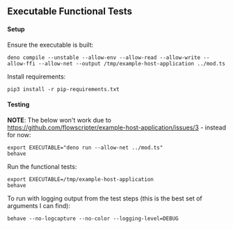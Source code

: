 ## Executable Functional Tests

#### Setup

Ensure the executable is built:

    deno compile --unstable --allow-env --allow-read --allow-write --allow-ffi --allow-net --output /tmp/example-host-application ../mod.ts

Install requirements:

    pip3 install -r pip-requirements.txt

#### Testing

**NOTE**: The below won't work due to
https://github.com/flowscripter/example-host-application/issues/3 - instead for
now:

    export EXECUTABLE="deno run --allow-net ../mod.ts"
    behave

Run the functional tests:

    export EXECUTABLE=/tmp/example-host-application
    behave

To run with logging output from the test steps (this is the best set of
arguments I can find):

    behave --no-logcapture --no-color --logging-level=DEBUG
